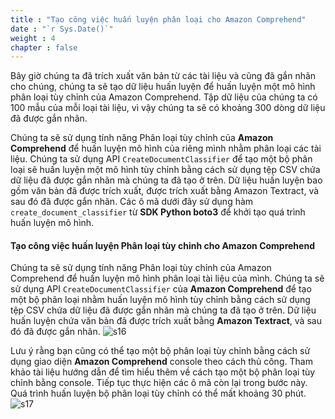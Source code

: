 ```yaml
---
title : "Tạo công việc huấn luyện phân loại cho Amazon Comprehend"
date : "`r Sys.Date()`"
weight : 4
chapter : false
---
```


Bây giờ chúng ta đã trích xuất văn bản từ các tài liệu và cũng đã gắn nhãn cho chúng, chúng ta sẽ tạo dữ liệu huấn luyện để huấn luyện một mô hình phân loại tùy chỉnh của Amazon Comprehend. Tập dữ liệu của chúng ta có 100 mẫu của mỗi loại tài liệu, vì vậy chúng ta sẽ có khoảng 300 dòng dữ liệu đã được gắn nhãn.

Chúng ta sẽ sử dụng tính năng Phân loại tùy chỉnh của **Amazon Comprehend** để huấn luyện mô hình của riêng mình nhằm phân loại các tài liệu. Chúng ta sử dụng API `CreateDocumentClassifier` để tạo một bộ phân loại sẽ huấn luyện một mô hình tùy chỉnh bằng cách sử dụng tệp CSV chứa dữ liệu đã được gắn nhãn mà chúng ta đã tạo ở trên. Dữ liệu huấn luyện bao gồm văn bản đã được trích xuất, được trích xuất bằng Amazon Textract, và sau đó đã được gắn nhãn. Các ô mã dưới đây sử dụng hàm `create_document_classifier` từ **SDK Python boto3** để khởi tạo quá trình huấn luyện mô hình.

#### Tạo công việc huấn luyện Phân loại tùy chỉnh cho Amazon Comprehend
Chúng ta sẽ sử dụng tính năng Phân loại tùy chỉnh của Amazon Comprehend để huấn luyện mô hình phân loại tài liệu của mình. Chúng ta sẽ sử dụng API `CreateDocumentClassifier` của **Amazon Comprehend** để tạo một bộ phân loại nhằm huấn luyện mô hình tùy chỉnh bằng cách sử dụng tệp CSV chứa dữ liệu đã được gắn nhãn mà chúng ta đã tạo ở trên. Dữ liệu huấn luyện chứa văn bản đã được trích xuất bằng **Amazon Textract**, và sau đó đã được gắn nhãn.
    ![s16](/images/3.clas/s16.png)

Lưu ý rằng bạn cũng có thể tạo một bộ phân loại tùy chỉnh bằng cách sử dụng giao diện **Amazon Comprehend** console theo cách thủ công. Tham khảo tài liệu hướng dẫn để tìm hiểu thêm về cách tạo một bộ phân loại tùy chỉnh bằng console. Tiếp tục thực hiện các ô mã còn lại trong bước này. Quá trình huấn luyện bộ phân loại tùy chỉnh có thể mất khoảng 30 phút.
    ![s17](/images/3.clas/s17.png)